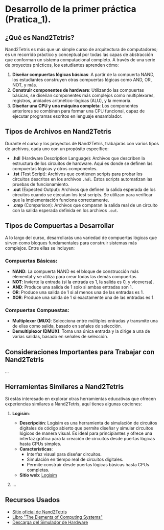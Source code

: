 # Desarrollo de la primer práctica (Pratica_1).

## ¿Qué es Nand2Tetris?

Nand2Tetris es más que un simple curso de arquitectura de computadores; es un recorrido práctico y conceptual por todas las capas de abstracción que conforman un sistema computacional completo. A través de una serie de proyectos prácticos, los estudiantes aprenden cómo:

1. **Diseñar compuertas lógicas básicas**: A partir de la compuerta NAND, los estudiantes construyen otras compuertas lógicas como AND, OR, NOT, y más.
2. **Construir componentes de hardware**: Utilizando las compuertas básicas, se diseñan componentes más complejos como multiplexores, registros, unidades aritmético-lógicas (ALU), y la memoria.
3. **Diseñar una CPU y una máquina completa**: Los componentes anteriores se combinan para formar una CPU funcional, capaz de ejecutar programas escritos en lenguaje ensamblador.

## Tipos de Archivos en Nand2Tetris

Durante el curso y los proyectos de Nand2Tetris, trabajarás con varios tipos de archivos, cada uno con un propósito específico:

- **.hdl** (Hardware Description Language): Archivos que describen la estructura de los circuitos de hardware. Aquí es donde se definen las compuertas lógicas y otros componentes.
- **.tst** (Test Script): Archivos que contienen scripts para probar los circuitos descritos en los archivos `.hdl`. Estos scripts automatizan las pruebas de funcionamiento.
- **.out** (Expected Output): Archivos que definen la salida esperada de los circuitos cuando se ejecutan los test scripts. Se utilizan para verificar que la implementación funciona correctamente.
- **.cmp** (Comparison): Archivos que comparan la salida real de un circuito con la salida esperada definida en los archivos `.out`.

## Tipos de Compuertas a Desarrollar

A lo largo del curso, desarrollarás una variedad de compuertas lógicas que sirven como bloques fundamentales para construir sistemas más complejos. Entre ellas se incluyen:

### Compuertas Básicas:
- **NAND**: La compuerta NAND es el bloque de construcción más elemental y se utiliza para crear todas las demás compuertas.
- **NOT**: Invierte la entrada (si la entrada es 1, la salida es 0, y viceversa).
- **AND**: Produce una salida de 1 solo si ambas entradas son 1.
- **OR**: Produce una salida de 1 si al menos una de las entradas es 1.
- **XOR**: Produce una salida de 1 si exactamente una de las entradas es 1.

### Compuertas Compuestas:
- **Multiplexor (MUX)**: Selecciona entre múltiples entradas y transmite una de ellas como salida, basado en señales de selección.
- **Demultiplexor (DMUX)**: Toma una única entrada y la dirige a una de varias salidas, basado en señales de selección.

## Consideraciones Importantes para Trabajar con Nand2Tetris

...
## Herramientas Similares a Nand2Tetris

Si estás interesado en explorar otras herramientas educativas que ofrecen experiencias similares a Nand2Tetris, aquí tienes algunas opciones:

1. **Logisim**:
   - **Descripción**: Logisim es una herramienta de simulación de circuitos digitales de código abierto que permite diseñar y simular circuitos lógicos de manera visual. Es ideal para principiantes y ofrece una interfaz gráfica para la creación de circuitos desde puertas lógicas hasta CPUs simples.
   - **Características**:
     - Interfaz visual para diseñar circuitos.
     - Simulación en tiempo real de circuitos digitales.
     - Permite construir desde puertas lógicas básicas hasta CPUs completas.
   - **Sitio web**: [Logisim](http://www.cburch.com/logisim/)

2. ...

## Recursos Usados

- [Sitio oficial de Nand2Tetris](https://www.nand2tetris.org/)
- [Libro "The Elements of Computing Systems"](https://www.nand2tetris.org/_files/ugd/44046b_f2c9e41f0b204a34ab78be0ae4953128.pdf)
- [Descarga del Simulador de Hardware](https://drive.google.com/file/d/1xZzcMIUETv3u3sdpM_oTJSTetpVee3KZ/view)
